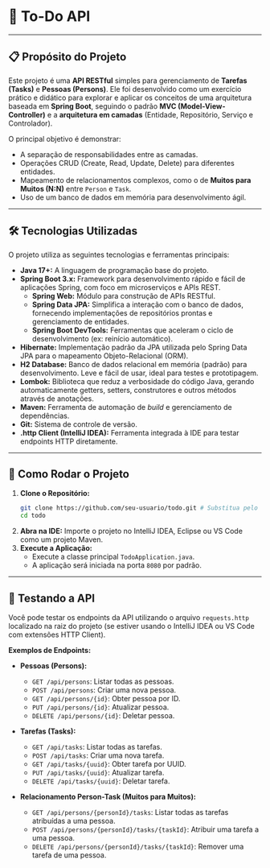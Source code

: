 # 🚀 To-Do API

-----

## 📋 Propósito do Projeto

Este projeto é uma **API RESTful** simples para gerenciamento de **Tarefas (Tasks)** e **Pessoas (Persons)**. Ele foi desenvolvido como um exercício prático e didático para explorar e aplicar os conceitos de uma arquitetura baseada em **Spring Boot**, seguindo o padrão **MVC (Model-View-Controller)** e a **arquitetura em camadas** (Entidade, Repositório, Serviço e Controlador).

O principal objetivo é demonstrar:

  * A separação de responsabilidades entre as camadas.
  * Operações CRUD (Create, Read, Update, Delete) para diferentes entidades.
  * Mapeamento de relacionamentos complexos, como o de **Muitos para Muitos (N:N)** entre `Person` e `Task`.
  * Uso de um banco de dados em memória para desenvolvimento ágil.

-----

## 🛠️ Tecnologias Utilizadas

O projeto utiliza as seguintes tecnologias e ferramentas principais:

  * **Java 17+:** A linguagem de programação base do projeto.
  * **Spring Boot 3.x:** Framework para desenvolvimento rápido e fácil de aplicações Spring, com foco em microserviços e APIs REST.
      * **Spring Web:** Módulo para construção de APIs RESTful.
      * **Spring Data JPA:** Simplifica a interação com o banco de dados, fornecendo implementações de repositórios prontas e gerenciamento de entidades.
      * **Spring Boot DevTools:** Ferramentas que aceleram o ciclo de desenvolvimento (ex: reinício automático).
  * **Hibernate:** Implementação padrão da JPA utilizada pelo Spring Data JPA para o mapeamento Objeto-Relacional (ORM).
  * **H2 Database:** Banco de dados relacional em memória (padrão) para desenvolvimento. Leve e fácil de usar, ideal para testes e prototipagem.
  * **Lombok:** Biblioteca que reduz a verbosidade do código Java, gerando automaticamente getters, setters, construtores e outros métodos através de anotações.
  * **Maven:** Ferramenta de automação de *build* e gerenciamento de dependências.
  * **Git:** Sistema de controle de versão.
  * **.http Client (IntelliJ IDEA):** Ferramenta integrada à IDE para testar endpoints HTTP diretamente.

-----

## 🚀 Como Rodar o Projeto

1.  **Clone o Repositório:**
    ```bash
    git clone https://github.com/seu-usuario/todo.git # Substitua pelo seu usuário/link
    cd todo
    ```
2.  **Abra na IDE:** Importe o projeto no IntelliJ IDEA, Eclipse ou VS Code como um projeto Maven.
3.  **Execute a Aplicação:**
      * Execute a classe principal `TodoApplication.java`.
      * A aplicação será iniciada na porta `8080` por padrão.

-----

## 🧪 Testando a API

Você pode testar os endpoints da API utilizando o arquivo `requests.http` localizado na raiz do projeto (se estiver usando o IntelliJ IDEA ou VS Code com extensões HTTP Client).

**Exemplos de Endpoints:**

  * **Pessoas (Persons):**

      * `GET /api/persons`: Listar todas as pessoas.
      * `POST /api/persons`: Criar uma nova pessoa.
      * `GET /api/persons/{id}`: Obter pessoa por ID.
      * `PUT /api/persons/{id}`: Atualizar pessoa.
      * `DELETE /api/persons/{id}`: Deletar pessoa.

  * **Tarefas (Tasks):**

      * `GET /api/tasks`: Listar todas as tarefas.
      * `POST /api/tasks`: Criar uma nova tarefa.
      * `GET /api/tasks/{uuid}`: Obter tarefa por UUID.
      * `PUT /api/tasks/{uuid}`: Atualizar tarefa.
      * `DELETE /api/tasks/{uuid}`: Deletar tarefa.

  * **Relacionamento Person-Task (Muitos para Muitos):**

      * `GET /api/persons/{personId}/tasks`: Listar todas as tarefas atribuídas a uma pessoa.
      * `POST /api/persons/{personId}/tasks/{taskId}`: Atribuir uma tarefa a uma pessoa.
      * `DELETE /api/persons/{personId}/tasks/{taskId}`: Remover uma tarefa de uma pessoa.

